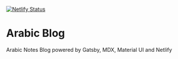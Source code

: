 [![Netlify Status](https://api.netlify.com/api/v1/badges/33fbc0b3-5807-4c0b-9a14-29a3a37aa7cd/deploy-status)](https://app.netlify.com/sites/arabic-blog/deploys)

# Arabic Blog
Arabic Notes Blog powered by Gatsby, MDX, Material UI and Netlify
